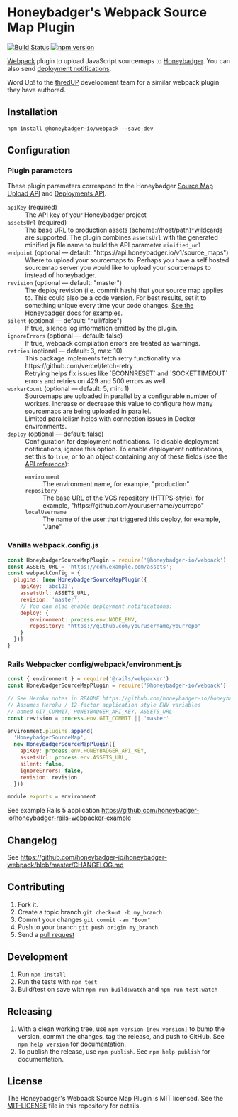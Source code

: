# Honeybadger's Webpack Source Map Plugin

[![Build Status](https://img.shields.io/endpoint.svg?url=https%3A%2F%2Factions-badge.atrox.dev%2Fhoneybadger-io%2Fhoneybadger-webpack%2Fbadge%3Fref%3Dmaster&style=flat)](https://actions-badge.atrox.dev/honeybadger-io/honeybadger-webpack/goto?ref=master)
[![npm version](https://badge.fury.io/js/%40honeybadger-io%2Fwebpack.svg)](https://badge.fury.io/js/%40honeybadger-io%2Fwebpack)

[Webpack](https://webpack.js.org/) plugin to upload JavaScript
sourcemaps to [Honeybadger](https://docs.honeybadger.io/guides/source-maps.html). You can also send [deployment notifications](https://docs.honeybadger.io/api/deployments.html).

Word Up! to the [thredUP](https://github.com/thredup) development team for a
similar webpack plugin they have authored.

## Installation

```
npm install @honeybadger-io/webpack --save-dev
```

## Configuration

### Plugin parameters

These plugin parameters correspond to the Honeybadger [Source Map Upload API](https://docs.honeybadger.io/guides/source-maps.html) and [Deployments API](https://docs.honeybadger.io/api/deployments.html).

<dl>
  <dt><code>apiKey</code> (required)</dt>
  <dd>The API key of your Honeybadger project</dd>

  <dt><code>assetsUrl</code> (required)</dt>
  <dd>The base URL to production assets (scheme://host/path)<code>*</code><a href="https://docs.honeybadger.io/guides/source-maps.html#wildcards">wildcards</a> are supported. The plugin combines <code>assetsUrl</code> with the generated minified js file name to build the API parameter <code>minified_url</code></dd>

  <dt><code>endpoint</code> (optional &mdash; default: "https://api.honeybadger.io/v1/source_maps")</dt>
  <dd>Where to upload your sourcemaps to. Perhaps you have a self hosted
  sourcemap server you would like to upload your sourcemaps to instead
  of honeybadger.</dd>

  <dt><code>revision</code> (optional &mdash; default: "master")</dt>
  <dd>The deploy revision (i.e. commit hash) that your source map applies to. This could also be a code version. For best results, set it to something unique every time your code changes. <a href="https://docs.honeybadger.io/lib/javascript/guides/using-source-maps.html#versioning-your-project">See the Honeybadger docs for examples.</a></dd>

  <dt><code>silent</code> (optional &mdash; default: "null/false")</dt>
  <dd>If true, silence log information emitted by the plugin.</dd>

  <dt><code>ignoreErrors</code> (optional &mdash; default: false)</dt>
  <dd>If true, webpack compilation errors are treated as warnings.</dd>

  <dt><code>retries</code> (optional &mdash; default: 3, max: 10)</dt>
  <dd>This package implements fetch retry functionality via
  https://github.com/vercel/fetch-retry </br>
  Retrying helps fix issues like `ECONNRESET` and `SOCKETTIMEOUT`
  errors and retries on 429 and 500 errors as well.
  </dd>

  <dt><code>workerCount</code> (optional &mdash; default: 5, min: 1)</dt>
  <dd>Sourcemaps are uploaded in parallel by a configurable number of 
  workers. Increase or decrease this value to configure how many sourcemaps
  are being uploaded in parallel.</br>
  Limited parallelism helps with connection issues in Docker environments.</dd>

  <dt><code>deploy</code> (optional &mdash; default: false)</dt>
  <dd>
  Configuration for deployment notifications. To disable deployment notifications, ignore this option. To enable deployment notifications, set this to <code>true</code>, or to an object containing any of these fields (see the <a href="https://docs.honeybadger.io/api/deployments.html">API reference</a>):</br>

  <dl>
    <dt><code>environment</code></dt>
    <dd>The environment name, for example, "production"</dd>
    <dt><code>repository</code></dt>
    <dd>The base URL of the VCS repository (HTTPS-style), for example, "https://github.com/yourusername/yourrepo"</dd>
    <dt><code>localUsername</code></dt>
    <dd>The name of the user that triggered this deploy, for example, "Jane"</dd>
  </dl>
  </dd>
</dl>

### Vanilla webpack.config.js

```javascript
const HoneybadgerSourceMapPlugin = require('@honeybadger-io/webpack')
const ASSETS_URL = 'https://cdn.example.com/assets';
const webpackConfig = {
  plugins: [new HoneybadgerSourceMapPlugin({
    apiKey: 'abc123',
    assetsUrl: ASSETS_URL,
    revision: 'master',
    // You can also enable deployment notifications:
    deploy: {
       environment: process.env.NODE_ENV,
       repository: "https://github.com/yourusername/yourrepo"
    }
  })]
}
```

### Rails Webpacker config/webpack/environment.js

```javascript
const { environment } = require('@rails/webpacker')
const HoneybadgerSourceMapPlugin = require('@honeybadger-io/webpack')

// See Heroku notes in README https://github.com/honeybadger-io/honeybadger-rails-webpacker-example
// Assumes Heroku / 12-factor application style ENV variables
// named GIT_COMMIT, HONEYBADGER_API_KEY, ASSETS_URL
const revision = process.env.GIT_COMMIT || 'master'

environment.plugins.append(
  'HoneybadgerSourceMap',
  new HoneybadgerSourceMapPlugin({
    apiKey: process.env.HONEYBADGER_API_KEY,
    assetsUrl: process.env.ASSETS_URL,
    silent: false,
    ignoreErrors: false,
    revision: revision
  }))

module.exports = environment
```

See example Rails 5 application
https://github.com/honeybadger-io/honeybadger-rails-webpacker-example

## Changelog

See https://github.com/honeybadger-io/honeybadger-webpack/blob/master/CHANGELOG.md

## Contributing

1. Fork it.
2. Create a topic branch `git checkout -b my_branch`
3. Commit your changes `git commit -am "Boom"`
3. Push to your branch `git push origin my_branch`
4. Send a [pull request](https://github.com/honeybadger-io/honeybadger-webpack/pulls)

## Development

1. Run `npm install`
2. Run the tests with `npm test`
3. Build/test on save with `npm run build:watch` and `npm run test:watch`

## Releasing

1. With a clean working tree, use `npm version [new version]` to bump the version,
   commit the changes, tag the release, and push to GitHub. See `npm help version`
   for documentation.
2. To publish the release, use `npm publish`. See `npm help publish` for
   documentation.

## License

The Honeybadger's Webpack Source Map Plugin is MIT licensed. See the
[MIT-LICENSE](https://raw.github.com/honeybadger-io/honeybadger-webpack/master/MIT-LICENSE)
file in this repository for details.
